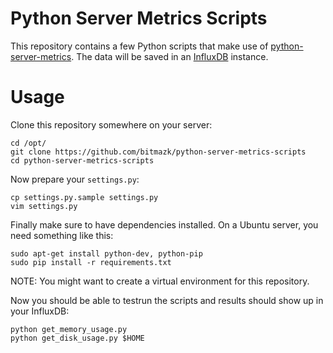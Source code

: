 # Python Server Metrics Scripts

This repository contains a few Python scripts that make use of
[python-server-metrics](https://github.com/bitmazk/python-server-metrics). The
data will be saved in an [InfluxDB](http://influxdb.com/) instance.

# Usage

Clone this repository somewhere on your server:

```
cd /opt/
git clone https://github.com/bitmazk/python-server-metrics-scripts
cd python-server-metrics-scripts
```

Now prepare your ``settings.py``:

```
cp settings.py.sample settings.py
vim settings.py
```

Finally make sure to have dependencies installed. On a Ubuntu server, you need
something like this:

```
sudo apt-get install python-dev, python-pip
sudo pip install -r requirements.txt
```

NOTE: You might want to create a virtual environment for this repository.

Now you should be able to testrun the scripts and results should show up in
your InfluxDB:

```
python get_memory_usage.py
python get_disk_usage.py $HOME
```
